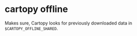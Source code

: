 # cartopy offline

Makes sure, Cartopy looks for previously downloaded data in
`$CARTOPY_OFFLINE_SHARED`.

